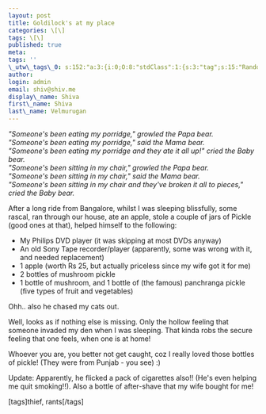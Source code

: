 ```yaml
---
layout: post
title: Goldilock's at my place
categories: \[\]
tags: \[\]
published: true
meta:
tags: ''
\_utw\_tags\_0: s:152:"a:3:{i:0;O:8:"stdClass":1:{s:3:"tag";s:15:"Random-Thoughts";}i:1;O:8:"stdClass":1:{s:3:"tag";s:5:"rants";}i:2;O:8:"stdClass":1:{s:3:"tag";s:5:"thief";}}";
author:
login: admin
email: shiv@shiv.me
display\_name: Shiva
first\_name: Shiva
last\_name: Velmurugan
---
```


_"Someone's been eating my porridge," growled the Papa bear.  
"Someone's been eating my porridge," said the Mama bear.  
"Someone's been eating my porridge and they ate it all up!" cried the Baby bear.  
"Someone's been sitting in my chair," growled the Papa bear.  
"Someone's been sitting in my chair," said the Mama bear.  
"Someone's been sitting in my chair and they've broken it all to pieces," cried the Baby bear._

After a long ride from Bangalore, whilst I was sleeping blissfully, some rascal, ran through our house, ate an apple, stole a couple of jars of Pickle (good ones at that), helped himself to the following:

* My Philips DVD player (it was skipping at most DVDs anyway)
* An old Sony Tape recorder/player (apparently, some was wrong with it, and needed replacement)
* 1 apple (worth Rs 25, but actually priceless since my wife got it for me)
* 2 bottles of mushroom pickle
* 1 bottle of mushroom, and 1 bottle of (the famous) panchranga pickle (five types of fruit and vegetables)

Ohh.. also he chased my cats out.

Well, looks as if nothing else is missing. Only the hollow feeling that someone invaded my den when I was sleeping. That kinda robs the secure feeling that one feels, when one is at home!

Whoever you are, you better not get caught, coz I really loved those bottles of pickle! (They were from Punjab - you see) :)

Update: Apparently, he flicked a pack of cigarettes also!! (He's even helping me quit smoking!!). Also a bottle of after-shave that my wife bought for me!

\[tags\]thief, rants\[/tags\]